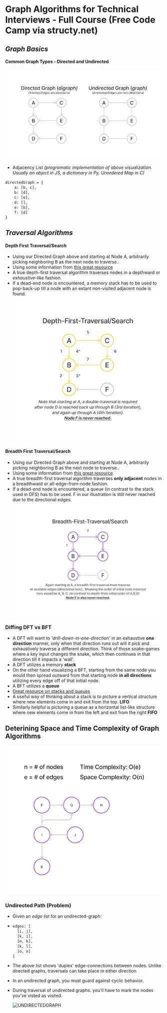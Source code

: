 # Graph Algorithms for Technical Interviews - Full Course (Free Code Camp via structy.net)

## _Graph Basics_

#### Common Graph Types - Directed and Undirected

![GRAPHTYPES1](./images/Graph-Basics-1.png)

- Adjacency List _(progromatic implementation of above visualization. Usually an object in JS, a dictionary in Py, Unordered Map in C)_

```
directedGraph = {
    a: [b, c],
    b: [d],
    c: [e],
    d: [],
    e: [b],
    f: [d]
}
```

## _Traversal Algorithms_

#### **Depth First Traversal/Search**

- Using our Directed Graph above and starting at Node A, arbitrarily picking neighboring B as the next node to traverse..
- Using some information from [this great resource](https://www.tutorialspoint.com/data_structures_algorithms/depth_first_traversal.htm)
- A true depth-first traversal algorithm traverses nodes in a depthward or _exhaustive-like_ fashion.
- If a dead-end node is encountered, a memory stack has to be used to pop-back-up till a node with an extant non-visited adjacent node is found.
  ![DFT1](./images/Depth-First-Traversal.png)

#### **Breadth First Traversal/Search**

- Using our Directed Graph above and starting at Node A, arbitrarily picking neighboring B as the next node to traverse..
- Using some information from [this great resource](https://www.tutorialspoint.com/data_structures_algorithms/breadth_first_traversal.htm)
- A true breadth-first traversal algorithm traverses **only adjacent** nodes in a breadthward or all-edge-from-node fashion.
- If a dead-end node is encountered, a queue (in contrast to the stack used in DFS) has to be used. F in our illustration is still never reached due to the directional edges.
  ![BFT1](./images/Breadth-First-Traversal.png)

### **Diffing DFT vs BFT**

- A DFT will want to _'drill-down-in-one-direction'_ in an exhaustive **one direction** manner, only when that direction runs out will it pick and exhaustively traverse a different direction. Think of those snake-games where a key input changes the snake, which then continues in that direction till it impacts a 'wall'.
- A DFT utilizes a memory **stack**
- On the other hand visualizing a BFT, starting from the same node you would then spread outward from that starting node **in all directions** utilizing every edge off of that initial node.
- A BFT utilizes a **queue**
- [Great resource on stacks and queues](<https://everythingcomputerscience.com/discrete_mathematics/Stacks_and_Queues.html#:~:text=Stack%20is%20a%20container%20of,%2Dout%20(FIFO)%20principle.>)
- A useful way of thinking about a stack is to picture a vertical structure where new elements come in and exit from the top. **LIFO**
- Similarly helpful is picturing a queue as a horizontal list-like structure where new elements come in from the left and exit from the right **FIFO**

## **Deterining Space and Time Complexity of Graph Algorithms**

![BIGOGRAPH](./images/Big%20O%20For%20DFT%20Graph.png)

### **Undirected Path (Problem)**

- Given an _edge list_ for an undirected-graph:

- ```
  edges: [
    [i, j],
    [k, i],
    [m, k],
    [k, l],
    [o, n]
  ]
  ```
- The above list shows 'duplex' edge-connections between nodes. Unlike directed graphs, traversals can take place in either direction
- In an undirected graph, you must guard against cyclic behavior.
- During traversal of undirected graphs. you'll have to mark the nodes you've visted as visited.

  ![UNDIRECTEDGRAPH](./images/Undirected-Graph.png)

